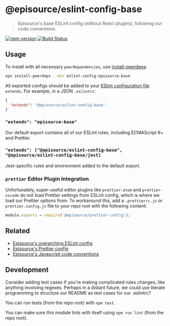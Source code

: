 # @episource/eslint-config-base

> Episource's base ESLint config (without React plugins), following our code conventions

[![npm version](https://img.shields.io/npm/v/eslint-config-episource-base.svg)](https://www.npmjs.com/package/eslint-config-episource-base)
[![Build Status](https://travis-ci.org/EpisourceLLC/ts-js-styleguide.svg?branch=latest)](https://travis-ci.org/EpisourceLLC/ts-js-styleguide)

## Usage

To install with all necessary `peerDependencies`, use [install-peerdeps](https://github.com/nathanhleung/install-peerdeps#usage):

```sh
npx install-peerdeps --dev eslint-config-episource-base
```

All exported configs should be added to your [ESlint configuration file](https://eslint.org/docs/user-guide/configuring#extending-configuration-files) `extends`.
For example, in a JSON `.eslintrc`:

```json
{
  "extends": "@episource/eslint-config-base"
}
```

### `"extends": "episource-base"`

Our default export contains all of our ESLint rules, including ECMAScript 6+ and Prettier.

### `"extends": ["@episource/eslint-config-base", "@episource/eslint-config-base/jest]`

Jest-specific rules and environment added to the default export.

### `prettier` Editor Plugin Integration

Unfortunately, super-useful editor plugins like `prettier-atom` and `prettier-vscode` do not load Prettier settings from ESLint config, which is where we load our Prettier options from. To workaround this, add a `.prettierrc.js` or `prettier.config.js` file to your repo root with the following content:

```js
module.exports = require('@episource/prettier-config');
```

## Related

- [Episource's overarching ESLint config](https://npmjs.com/@episource/eslint-config)
- [Episource's Prettier config](https://npmjs.com/@episource/prettier-config)
- [Episource's Javascript code conventions](https://github.com/EpisourceLLC/ts-js-styleguide)

## Development

Consider adding test cases if you're making complicated rules changes, like anything involving regexes. Perhaps in a distant future, we could use literate programming to structure our README as test cases for our .eslintrc?

You can run tests (from the repo root) with `npm test`.

You can make sure this module lints with itself using `npm run lint` (from the repo root).
